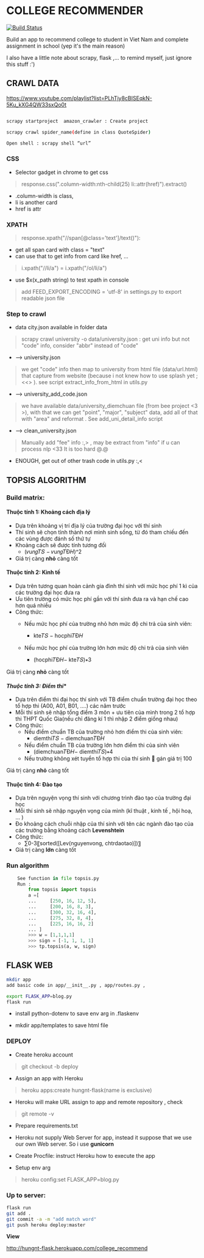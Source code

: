 # COLLEGE RECOMMENDER

[![Build Status](https://travis-ci.org/joemccann/dillinger.svg?branch=master)](https://github.com/kiyoshitaro/web_flask)


Build an app to recommend college to student in Viet Nam and complete assignment in school (yep it's the main reason)

I also have a little note about scrapy, flask ,... to remind myself, just ignore this stuff :')

## CRAWL DATA

https://www.youtube.com/playlist?list=PLhTjy8cBISEqkN-5Ku_kXG4QW33sxQo0t

```sh

scrapy startproject  amazon_crawler : Create project

scrapy crawl spider_name(define in class QuoteSpider)

Open shell : scrapy shell “url”

```


### CSS
- Selector gadget in chrome to get css 
> response.css(".column-width:nth-child(25) li::attr(href)").extract() 
- .column-width is class, 
- li is another card
- href is attr

### XPATH
>    response.xpath("//span[@class='text']/text()"): 
- get all span card with class = "text"
- can use that to get info from card like href, ...

        
>    i.xpath("//li/a") =  i.xpath("/ol/li/a")

- use $x(x_path string) to test xpath in console


> add FEED_EXPORT_ENCODING = 'utf-8' in settings.py to export readable json file


### Step to crawl

-    data city.json available in folder data

>    scrapy crawl university -o data/university.json : get uni info but not "code" info, consider "abbr" instead of "code"
-    --> university.json

>    we get "code" info then map to university from html file (data/url.html) that capture from website (because i not  knew how to use splash yet ;<<> ). see script extract_info_from_html in utils.py
-    --> university_add_code.json

>    we have available data/university_diemchuan file (from bee project <3 >), with that we can get "point", "major", "subject" data, add all of that with "area" and reformat . See add_uni_detail_info script
-    --> clean_university.json

>    Manually add "fee" info :,> , may be extract from "info" if u can process nlp <33 It is too hard @.@
    
- ENOUGH, get out of other trash code in utils.py :,<
    
## TOPSIS ALGORITHM

### Build matrix: 

#### **Thuộc tính 1: Khoảng cách địa lý**
  - Dựa trên khoảng vị trí địa lý của trường đại học với thí sinh
  - Thí sinh sẽ chọn tỉnh thành nơi mình sinh sống, từ đó tham chiếu đến các vùng được đánh số thứ tự
  - Khoảng cách sẽ được tính tương đối
    - (𝑣u𝑛𝑔𝑇𝑆 − 𝑣u𝑛𝑔𝑇Đ𝐻)^2
  - Giá trị càng **nhỏ** càng tốt

#### **Thuộc tính 2: Kinh tế**

  - Dựa trên tương quan hoàn cảnh gia đình thí sinh với mức học phí 1 kì của các trường đại học đưa ra
  - Ưu tiên trường có mức học phí gần với thí sinh đưa ra và hạn chế cao hơn quá nhiều
  - Công thức:
    - Nếu mức học phí của trường nhỏ hơn mức độ chi trả của sinh viên:
      - kte𝑇𝑆 − hocphi𝑇Đ𝐻

    - Nếu mức học phí của trường lớn hơn mức độ chi trả của sinh viên
      - (hocphi𝑇Đ𝐻− kte𝑇𝑆)∗3 


Giá trị càng **nhỏ** càng tốt

#### *Thuộc tính 3: Điểm thi**

- Dựa trên điểm thi đại học thí sinh với TB điểm chuẩn trường đại học theo tổ hợp thi (A00, A01, B01, ….) các năm trước
- Mỗi thí sinh sẽ nhập tổng điểm 3 môn + ưu tiên của mình trong 2 tổ hợp thi THPT Quốc Gia(nếu chỉ đăng kí 1 thì nhập 2 điểm giống nhau)
- Công thức:
  - Nếu điểm chuẩn TB của trường nhỏ hơn điểm thi của sinh viên:
    - diemthi𝑇𝑆 − diemchuan𝑇Đ𝐻
  - Nếu điểm chuẩn TB của trường lớn hơn điểm thi của sinh viên
    - (diemchuan𝑇Đ𝐻− diemthi𝑇𝑆)∗4 
  - Nếu trường không xét tuyển tổ hợp thi của thí sinh  gán giá trị 100

Giá trị càng **nhỏ** càng tốt


#### **Thuộc tính 4: Đào tạo**

- Dựa trên nguyện vọng thí sinh với chương trình đào tạo của trường đại học
- Mỗi thí sinh sẽ nhập nguyện vọng của mình (kĩ thuật , kinh tế , hội hoạ, … )
- Đo khoảng cách chuỗi nhập của thí sinh với tên các ngành đào tạo của các trường bằng khoảng cách **Levenshtein**
- Công thức:
    - ∑0-3〖sorted([Lev(nguyenvong, chtrdaotao)])〗
- Giá trị càng **lớn** càng tốt

### Run algorithm

``` python
    See function in file topsis.py
    Run : 
        from topsis import topsis
        a =[
        ...     [250, 16, 12, 5],
        ...     [200, 16, 8, 3],
        ...     [300, 32, 16, 4],
        ...     [275, 32, 8, 4],
        ...     [225, 16, 16, 2]
        ... ]
        >>> w = [1,1,1,1]
        >>> sign = [-1, 1, 1, 1]
        >>> tp.topsis(a, w, sign)
```
## FLASK WEB
``` sh
mkdir app
add basic code in app/__init__.py , app/routes.py , 

export FLASK_APP=blog.py
flask run
```
- install python-dotenv to save env arg in .flaskenv

- mkdir app/templates to save html file


### DEPLOY
- Create heroku account
> git checkout -b deploy

- Assign an app with Heroku
> heroku apps:create hungnt-flask(name is exclusive)

- Heroku will make URL assign to app and remote repository , check
> git remote -v

- Prepare requirements.txt

- Heroku not supply Web Server for app, instead it suppose that we use our own Web server. So i use **gunicorn**

- Create Procfile: instruct Heroku how to execute the app

- Setup env arg
> heroku config:set FLASK_APP=blog.py

### Up to server:

```sh
flask run
git add .                        
git commit -a -m "adđ match word"
git push heroku deploy:master
```

**View**

http://hungnt-flask.herokuapp.com/college_recommend

